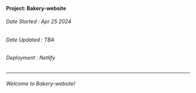 #### Project: Bakery-website

###### Date Started : Apr 25 2024

###### Date Updated : TBA

###### Deployment : Netlify

---

###### Welcome to Bakery-website!